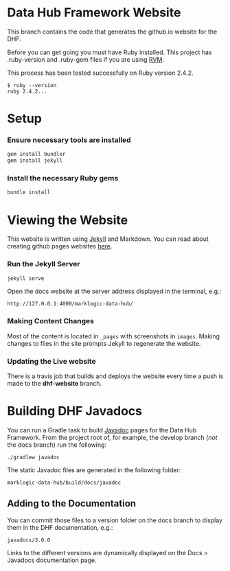 # Data Hub Framework Website
This branch contains the code that generates the github.io website for the DHF.

Before you can get going you must have Ruby installed. This project has .ruby-version and .ruby-gem files if you are using [RVM](https://rvm.io/).

This process has been tested successfully on Ruby version 2.4.2.

```
$ ruby --version
ruby 2.4.2...
```

# Setup

### Ensure necessary tools are installed
```bash
gem install bundler
gem install jekyll
```

### Install the necessary Ruby gems
```bash
bundle install
```

# Viewing the Website

This website is written using [Jekyll](https://jekyllrb.com/) and Markdown. You can read about creating github pages websites [here](https://pages.github.com/).

### Run the Jekyll Server
```bash
jekyll serve
```

Open the docs website at the server address displayed in the terminal, e.g.: 

`http://127.0.0.1:4000/marklogic-data-hub/`

### Making Content Changes

Most of the content is located in `_pages` with screenshots in `images`. Making changes to files in the site prompts Jekyll to regenerate the website.

### Updating the Live website
There is a travis job that builds and deploys the website every time a push is made to the **dhf-website** branch.

# Building DHF Javadocs

You can run a Gradle task to build [Javadoc](https://en.wikipedia.org/wiki/Javadoc) pages for the Data Hub Framework. From the project root of, for example, the develop branch (_not_ the docs branch) run the following:
  
```
./gradlew javadoc
```
  
The static Javadoc files are generated in the following folder:

```
marklogic-data-hub/build/docs/javadoc
```

## Adding to the Documentation

You can commit those files to a version folder on the docs branch to display them in the DHF documentation, e.g.:
  
```
javadocs/3.0.0
```
  
Links to the different versions are dynamically displayed on the Docs > Javadocs documentation page.
